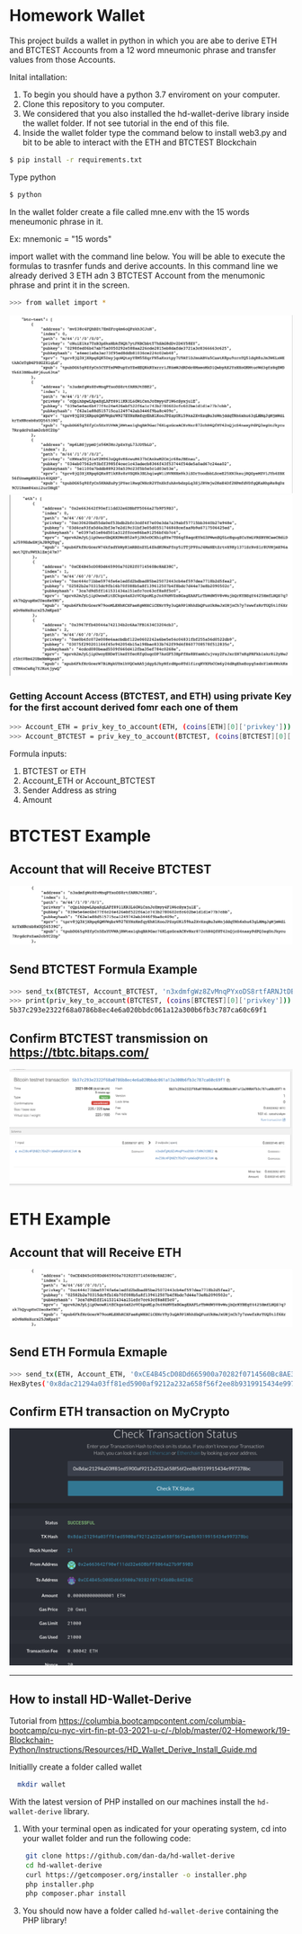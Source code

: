 # Homework Wallet

This project builds a wallet in python in which you are abe to derive ETH and BTCTEST Accounts from a 12 word mneumonic phrase  and transfer values from those Accounts.

Inital intallation:
1) To begin you should have a python 3.7 enviroment on your computer.
2) Clone this repository to you computer.
3) We considered that you also installed the hd-wallet-derive library inside the wallet folder. If not see tutorial in the end of this file.
4) Inside the wallet folder type the command below to install web3.py and bit to be able to interact with the ETH  and BTCTEST Blockchain
```bash
$ pip install -r requirements.txt
```

Type python
```bash
$ python
```

In the wallet folder create a file called mne.env with the 15 words meneumonic phrase in it.

Ex:
mnemonic = "15 words"


import wallet with the command line below. You will be able to execute the formulas to trasnfer funds and derive accounts.
In this command line we already derived 3 ETH adn 3 BTCTEST Account from the menumonic phrase and print it in the screen.
```bash
>>> from wallet import *
```
![image](https://github.com/abacella/wallet/blob/main/Screenshots/btc_derive.png)
![image](https://github.com/abacella/wallet/blob/main/Screenshots/eth_derive.png)


### Getting Account Access (BTCTEST, and ETH) using private Key for the first account derived fomr each one of them
```bash
>>> Account_ETH = priv_key_to_account(ETH, (coins[ETH][0]['privkey']))
>>> Account_BTCTEST = priv_key_to_account(BTCTEST, (coins[BTCTEST][0]['privkey']))
```

Formula inputs:
1. BTCTEST or ETH
2. Account_ETH or Account_BTCTEST
3. Sender Address as string
4. Amount

# BTCTEST Example

## Account that will Receive BTCTEST
![image](https://github.com/abacella/wallet/blob/main/Screenshots/btc_address.png)

## Send BTCTEST Formula Example

```bash
>>> send_tx(BTCTEST, Account_BTCTEST, 'n3xdmfgWz8ZvMnqPYxoDS8rtfARNJtDBE2', 0.0000001)
>>> print(priv_key_to_account(BTCTEST, (coins[BTCTEST][0]['privkey'])).get_transactions()[0])
5b37c293e2322f68a0786b8ec4e6a020bbdc061a12a300b6fb3c787ca60c69f1
```

## Confirm BTCTEST transmission on https://tbtc.bitaps.com/
![image](https://github.com/abacella/wallet/blob/main/Screenshots/btc_block.png)

# ETH Example

## Account that will Receive ETH
![image](https://github.com/abacella/wallet/blob/main/Screenshots/eth_address.png)

## Send ETH Formula Exmaple
```bash
>>> send_tx(ETH, Account_ETH, '0xCE4B45cD08Dd665900a70282f0714560Bc8AE38C', 1000)
HexBytes('0x8dac21294a03ff81ed5900af9212a232a658f56f2ee8b9319915434e997378bc')
```

## Confirm ETH transaction on MyCrypto
![image](https://github.com/abacella/wallet/blob/main/Screenshots/eth_mycrypto.png)

--------------------------------------------------------------------------------------------------------------------------------------------------------------------
## How to install HD-Wallet-Derive
Tutorial from https://columbia.bootcampcontent.com/columbia-bootcamp/cu-nyc-virt-fin-pt-03-2021-u-c/-/blob/master/02-Homework/19-Blockchain-Python/Instructions/Resources/HD_Wallet_Derive_Install_Guide.md

Initiallly create a folder called wallet

```bash
  mkdir wallet
```

With the latest version of PHP installed on our machines install the `hd-wallet-derive` library.

1. With your terminal open as indicated for your operating system, cd into your wallet folder and run the following code:

```bash
    git clone https://github.com/dan-da/hd-wallet-derive
    cd hd-wallet-derive
    curl https://getcomposer.org/installer -o installer.php
    php installer.php
    php composer.phar install
```

3. You should now have a folder called `hd-wallet-derive` containing the PHP library!










